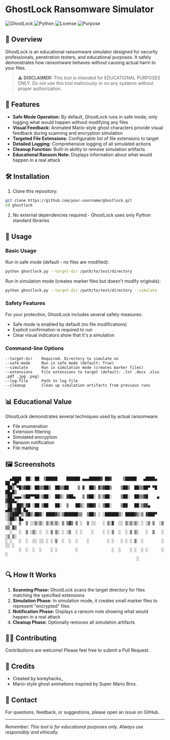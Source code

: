 # GhostLock Ransomware Simulator

![GhostLock](https://img.shields.io/badge/GhostLock-v1.0.0-blue)
![Python](https://img.shields.io/badge/Python-3.6%2B-brightgreen)
![License](https://img.shields.io/badge/License-MIT-yellow)
![Purpose](https://img.shields.io/badge/Purpose-Educational-red)

## 👻 Overview

GhostLock is an educational ransomware simulator designed for security professionals, penetration testers, and educational purposes. It safely demonstrates how ransomware behaves without causing actual harm to your files.

> ⚠️ **DISCLAIMER:** This tool is intended for EDUCATIONAL PURPOSES ONLY. Do not use this tool maliciously or on any systems without proper authorization.

## 🔐 Features

- **Safe Mode Operation:** By default, GhostLock runs in safe mode, only logging what would happen without modifying any files
- **Visual Feedback:** Animated Mario-style ghost characters provide visual feedback during scanning and encryption simulation
- **Targeted File Extensions:** Configurable list of file extensions to target
- **Detailed Logging:** Comprehensive logging of all simulated actions
- **Cleanup Function:** Built-in ability to remove simulation artifacts
- **Educational Ransom Note:** Displays information about what would happen in a real attack

## 🛠️ Installation

1. Clone this repository:
```bash
git clone https://github.com/your-username/ghostlock.git
cd ghostlock
```

2. No external dependencies required - GhostLock uses only Python standard libraries

## 🚀 Usage

### Basic Usage

Run in safe mode (default - no files are modified):
```bash
python ghostlock.py --target-dir /path/to/test/directory
```

Run in simulation mode (creates marker files but doesn't modify originals):
```bash
python ghostlock.py --target-dir /path/to/test/directory --simulate
```

### Safety Features

For your protection, GhostLock includes several safety measures:
- Safe mode is enabled by default (no file modifications)
- Explicit confirmation is required to run
- Clear visual indicators show that it's a simulation

### Command-line Options

```
--target-dir    Required. Directory to simulate on
--safe-mode     Run in safe mode (default: True)
--simulate      Run in simulation mode (creates marker files)
--extensions    File extensions to target (default: .txt .docx .xlsx .pdf .jpg .png)
--log-file      Path to log file
--cleanup       Clean up simulation artifacts from previous runs
```

## 📊 Educational Value

GhostLock demonstrates several techniques used by actual ransomware:
- File enumeration
- Extension filtering
- Simulated encryption
- Ransom notification
- File marking

## 🖼️ Screenshots

```
  ▄████  ██░ ██  ▒█████    ██████ ▄▄▄█████▓ ██▓     ▒█████   ▄████▄   ██ ▄█▀
 ██▒ ▀█▒▓██░ ██▒▒██▒  ██▒▒██    ▒ ▓  ██▒ ▓▒▓██▒    ▒██▒  ██▒▒██▀ ▀█   ██▄█▒ 
▒██░▄▄▄░▒██▀▀██░▒██░  ██▒░ ▓██▄   ▒ ▓██░ ▒░▒██░    ▒██░  ██▒▒▓█    ▄ ▓███▄░ 
░▓█  ██▓░▓█ ░██ ▒██   ██░  ▒   ██▒░ ▓██▓ ░ ▒██░    ▒██   ██░▒▓▓▄ ▄██▒▓██ █▄ 
░▒▓███▀▒░▓█▒░██▓░ ████▓▒░▒██████▒▒  ▒██▒ ░ ░██████▒░ ████▓▒░▒ ▓███▀ ░▒██▒ █▄
 ░▒   ▒  ▒ ░░▒░▒░ ▒░▒░▒░ ▒ ▒▓▒ ▒ ░  ▒ ░░   ░ ▒░▓  ░░ ▒░▒░▒░ ░ ░▒ ▒  ░▒ ▒▒ ▓▒
  ░   ░  ▒ ░▒░ ░  ░ ▒ ▒░ ░ ░▒  ░ ░    ░    ░ ░ ▒  ░  ░ ▒ ▒░   ░  ▒   ░ ░▒ ▒░
░ ░   ░  ░  ░░ ░░ ░ ░ ▒  ░  ░  ░    ░        ░ ░   ░ ░ ░ ▒  ░        ░ ░░ ░ 
      ░  ░  ░  ░    ░ ░        ░               ░  ░    ░ ░  ░ ░      ░  ░   
                                                          ░                  
```

## 🔍 How It Works

1. **Scanning Phase:** GhostLock scans the target directory for files matching the specified extensions
2. **Simulation Phase:** In simulation mode, it creates small marker files to represent "encrypted" files
3. **Notification Phase:** Displays a ransom note showing what would happen in a real attack
4. **Cleanup Phase:** Optionally removes all simulation artifacts

## 👨‍💻 Contributing

Contributions are welcome! Please feel free to submit a Pull Request.


## 🙏 Credits

- Created by koreyhacks_
- Mario-style ghost animations inspired by Super Mario Bros.

## 🔗 Contact

For questions, feedback, or suggestions, please open an issue on GitHub.

---

*Remember: This tool is for educational purposes only. Always use responsibly and ethically.*
